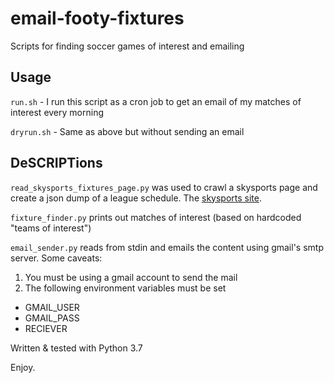 # email-footy-fixtures
Scripts for finding soccer games of interest and emailing

## Usage

`run.sh` - I run this script as a cron job to get an email of my matches of interest every morning

`dryrun.sh` - Same as above but without sending an email

## DeSCRIPTions

`read_skysports_fixtures_page.py` was used to crawl a skysports page and create a json dump of a league schedule.
The [skysports site](https://www.skysports.com/premier-league-fixtures).

`fixture_finder.py` prints out matches of interest (based on hardcoded "teams of interest")

`email_sender.py` reads from stdin and emails the content using gmail's smtp server. Some caveats:
1. You must be using a gmail account to send the mail
2. The following environment variables must be set
  - GMAIL_USER
  - GMAIL_PASS
  - RECIEVER

Written & tested with Python 3.7

Enjoy.
